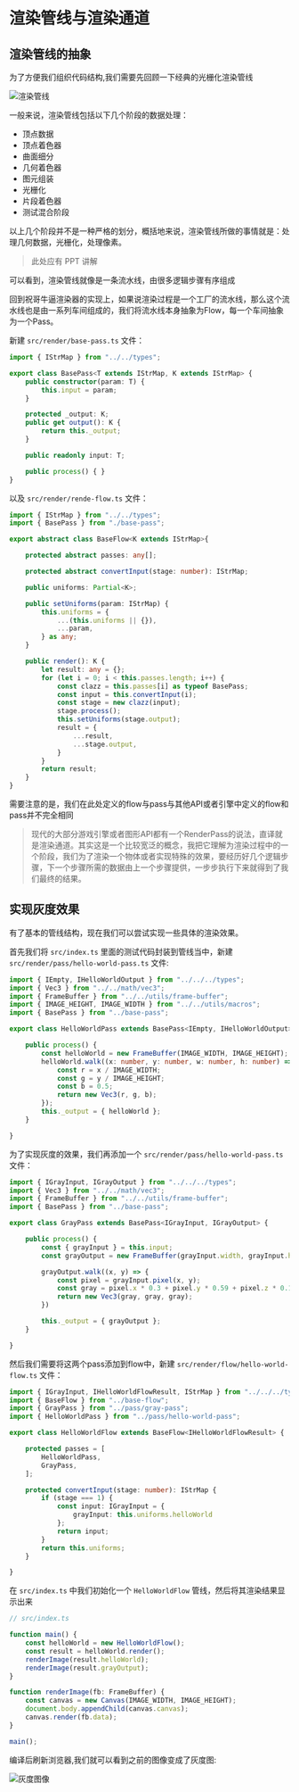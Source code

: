 # 渲染管线与渲染通道

## 渲染管线的抽象

为了方便我们组织代码结构,我们需要先回顾一下经典的光栅化渲染管线

![渲染管线](./images/03/渲染管线.png)

一般来说，渲染管线包括以下几个阶段的数据处理：

* 顶点数据
* 顶点着色器
* 曲面细分
* 几何着色器
* 图元组装
* 光栅化
* 片段着色器
* 测试混合阶段

以上几个阶段并不是一种严格的划分，概括地来说，渲染管线所做的事情就是：处理几何数据，光栅化，处理像素。

> 此处应有 PPT 讲解

可以看到，渲染管线就像是一条流水线，由很多逻辑步骤有序组成

回到祝哥牛逼渲染器的实现上，如果说渲染过程是一个工厂的流水线，那么这个流水线也是由一系列车间组成的，我们将流水线本身抽象为Flow，每一个车间抽象为一个Pass。

新建 `src/render/base-pass.ts` 文件：

```typescript
import { IStrMap } from "../../types";

export class BasePass<T extends IStrMap, K extends IStrMap> {
    public constructor(param: T) {
        this.input = param;
    }

    protected _output: K;
    public get output(): K {
        return this._output;
    }

    public readonly input: T;

    public process() { }
}

```

以及 `src/render/rende-flow.ts` 文件：

```typescript
import { IStrMap } from "../../types";
import { BasePass } from "./base-pass";

export abstract class BaseFlow<K extends IStrMap>{

    protected abstract passes: any[];

    protected abstract convertInput(stage: number): IStrMap;

    public uniforms: Partial<K>;

    public setUniforms(param: IStrMap) {
        this.uniforms = {
            ...(this.uniforms || {}),
            ...param,
        } as any;
    }

    public render(): K {
        let result: any = {};
        for (let i = 0; i < this.passes.length; i++) {
            const clazz = this.passes[i] as typeof BasePass;
            const input = this.convertInput(i);
            const stage = new clazz(input);
            stage.process();
            this.setUniforms(stage.output);
            result = {
                ...result,
                ...stage.output,
            }
        }
        return result;
    }
}
```

需要注意的是，我们在此处定义的flow与pass与其他API或者引擎中定义的flow和pass并不完全相同

> 现代的大部分游戏引擎或者图形API都有一个RenderPass的说法，直译就是渲染通道。其实这是一个比较宽泛的概念，我把它理解为渲染过程中的一个阶段，我们为了渲染一个物体或者实现特殊的效果，要经历好几个逻辑步骤，下一个步骤所需的数据由上一个步骤提供，一步步执行下来就得到了我们最终的结果。

## 实现灰度效果

有了基本的管线结构，现在我们可以尝试实现一些具体的渲染效果。

首先我们将 `src/index.ts` 里面的测试代码封装到管线当中，新建 `src/render/pass/hello-world-pass.ts` 文件:

```typescript
import { IEmpty, IHelloWorldOutput } from "../../../types";
import { Vec3 } from "../../math/vec3";
import { FrameBuffer } from "../../utils/frame-buffer";
import { IMAGE_HEIGHT, IMAGE_WIDTH } from "../../utils/macros";
import { BasePass } from "../base-pass";

export class HelloWorldPass extends BasePass<IEmpty, IHelloWorldOutput> {

    public process() {
        const helloWorld = new FrameBuffer(IMAGE_WIDTH, IMAGE_HEIGHT);
        helloWorld.walk((x: number, y: number, w: number, h: number) => {
            const r = x / IMAGE_WIDTH;
            const g = y / IMAGE_HEIGHT;
            const b = 0.5;
            return new Vec3(r, g, b);
        });
        this._output = { helloWorld };
    }

}
```

为了实现灰度的效果，我们再添加一个 `src/render/pass/hello-world-pass.ts` 文件：

```typescript
import { IGrayInput, IGrayOutput } from "../../../types";
import { Vec3 } from "../../math/vec3";
import { FrameBuffer } from "../../utils/frame-buffer";
import { BasePass } from "../base-pass";

export class GrayPass extends BasePass<IGrayInput, IGrayOutput> {

    public process() {
        const { grayInput } = this.input;
        const grayOutput = new FrameBuffer(grayInput.width, grayInput.height);

        grayOutput.walk((x, y) => {
            const pixel = grayInput.pixel(x, y);
            const gray = pixel.x * 0.3 + pixel.y * 0.59 + pixel.z * 0.11;
            return new Vec3(gray, gray, gray);
        })

        this._output = { grayOutput };
    }

}
```
然后我们需要将这两个pass添加到flow中，新建 `src/render/flow/hello-world-flow.ts` 文件：

```typescript
import { IGrayInput, IHelloWorldFlowResult, IStrMap } from "../../../types";
import { BaseFlow } from "../base-flow";
import { GrayPass } from "../pass/gray-pass";
import { HelloWorldPass } from "../pass/hello-world-pass";

export class HelloWorldFlow extends BaseFlow<IHelloWorldFlowResult> {

    protected passes = [
        HelloWorldPass,
        GrayPass,
    ];

    protected convertInput(stage: number): IStrMap {
        if (stage === 1) {
            const input: IGrayInput = {
                grayInput: this.uniforms.helloWorld
            };
            return input;
        }
        return this.uniforms;
    }

}
```

在 `src/index.ts` 中我们初始化一个 `HelloWorldFlow` 管线，然后将其渲染结果显示出来

```typescript
// src/index.ts

function main() {
    const helloWorld = new HelloWorldFlow();
    const result = helloWorld.render();
    renderImage(result.helloWorld);
    renderImage(result.grayOutput);
}

function renderImage(fb: FrameBuffer) {
    const canvas = new Canvas(IMAGE_WIDTH, IMAGE_HEIGHT);
    document.body.appendChild(canvas.canvas);
    canvas.render(fb.data);
}

main();
```

编译后刷新浏览器,我们就可以看到之前的图像变成了灰度图:

![灰度图像](./images/03/灰度图像.png)
